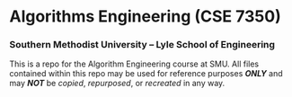 # Algorithms Engineering (CSE 7350)

### Southern Methodist University – Lyle School of Engineering

This is a repo for the Algorithm Engineering course at SMU.  All files contained within this repo may be used for reference purposes **_ONLY_** and may **_NOT_** be _copied_, _repurposed_, or _recreated_ in any way.
